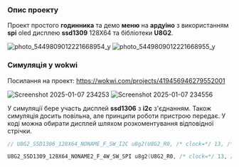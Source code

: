### Опис проекту


Проект простого **годинника** та демо **меню** на **ардуіно** з використанням **spi** oled дисплею **ssd1309** 128X64 та бібліотеки **U8G2**.

![photo_5449809012221668954_y](https://github.com/user-attachments/assets/6e92726d-78c9-4567-ae13-bdf7885b72d4)
![photo_5449809012221668955_y](https://github.com/user-attachments/assets/e6068d7c-b105-48e9-9833-fdf5cb1bf81b)

### Симуляція у wokwi
Посилання на проект: https://wokwi.com/projects/419456946279552001

![Screenshot 2025-01-07 234253](https://github.com/user-attachments/assets/c74f2952-24c6-435b-a5f0-c92a6fa40729)
![Screenshot 2025-01-07 234556](https://github.com/user-attachments/assets/da71d950-3f31-4e5a-a9cc-f27fae102bf6)

У симуляції бере участь дисплей **ssd1306** з **i2c** з'єднанням. Також симуляція досить повільна, але принципи роботи пристрою передає. У коді можна обирати дисплей шляхом розкоментування відповідної стрічки.

```c
// U8G2_SSD1306_128X64_NONAME_F_SW_I2C u8g2(U8G2_R0, /* clock=*/ 13, /* data=*/ 11, /* reset=*/ U8X8_PIN_NONE);

U8G2_SSD1309_128X64_NONAME2_F_4W_SW_SPI u8g2(U8G2_R0, /* clock=*/ 13, /* data=*/ 11, /* cs=*/ 10, /* dc=*/ 9, /* reset=*/ 8);
```
